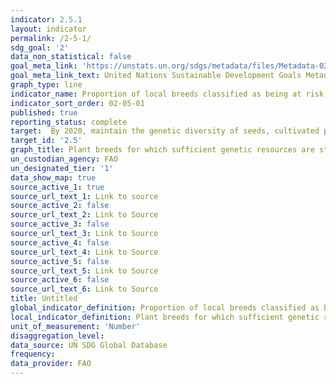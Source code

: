 ```yaml
---
indicator: 2.5.1
layout: indicator
permalink: /2-5-1/
sdg_goal: '2'
data_non_statistical: false
goal_meta_link: 'https://unstats.un.org/sdgs/metadata/files/Metadata-02-05-01.pdf'
goal_meta_link_text: United Nations Sustainable Development Goals Metadata
graph_type: line
indicator_name: Proportion of local breeds classified as being at risk, not at risk or at unknown level of risk of extinction
indicator_sort_order: 02-05-01
published: true
reporting_status: complete
target:  By 2020, maintain the genetic diversity of seeds, cultivated plants and farmed and domesticated animals and their related wild species, including through soundly managed and diversified seed and plant banks at the national, regional and international levels, and promote access to and fair and equitable sharing of benefits arising from the utilization of genetic resources and associated traditional knowledge, as internationally agreed
target_id: '2.5'
graph_title: Plant breeds for which sufficient genetic resources are stored 
un_custodian_agency: FAO
un_designated_tier: '1'
data_show_map: true
source_active_1: true
source_url_text_1: Link to source
source_active_2: false
source_url_text_2: Link to Source
source_active_3: false
source_url_text_3: Link to Source
source_active_4: false
source_url_text_4: Link to Source
source_active_5: false
source_url_text_5: Link to Source
source_active_6: false
source_url_text_6: Link to Source
title: Untitled
global_indicator_definition: Proportion of local breeds classified as being at risk, not at risk or at unknown level of risk of extinction
local_indicator_definition: Plant breeds for which sufficient genetic resources are stored 
unit_of_measurement: 'Number'
disaggregation_level: 
data_source: UN SDG Global Database
frequency: 
data_provider: FAO
---
```


